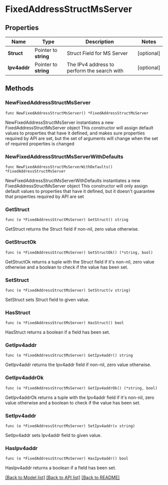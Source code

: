# FixedAddressStructMsServer

## Properties

Name | Type | Description | Notes
------------ | ------------- | ------------- | -------------
**Struct** | Pointer to **string** | Struct Field for MS Server | [optional] 
**Ipv4addr** | Pointer to **string** | The IPv4 address to perform the search with | [optional] 

## Methods

### NewFixedAddressStructMsServer

`func NewFixedAddressStructMsServer() *FixedAddressStructMsServer`

NewFixedAddressStructMsServer instantiates a new FixedAddressStructMsServer object
This constructor will assign default values to properties that have it defined,
and makes sure properties required by API are set, but the set of arguments
will change when the set of required properties is changed

### NewFixedAddressStructMsServerWithDefaults

`func NewFixedAddressStructMsServerWithDefaults() *FixedAddressStructMsServer`

NewFixedAddressStructMsServerWithDefaults instantiates a new FixedAddressStructMsServer object
This constructor will only assign default values to properties that have it defined,
but it doesn't guarantee that properties required by API are set

### GetStruct

`func (o *FixedAddressStructMsServer) GetStruct() string`

GetStruct returns the Struct field if non-nil, zero value otherwise.

### GetStructOk

`func (o *FixedAddressStructMsServer) GetStructOk() (*string, bool)`

GetStructOk returns a tuple with the Struct field if it's non-nil, zero value otherwise
and a boolean to check if the value has been set.

### SetStruct

`func (o *FixedAddressStructMsServer) SetStruct(v string)`

SetStruct sets Struct field to given value.

### HasStruct

`func (o *FixedAddressStructMsServer) HasStruct() bool`

HasStruct returns a boolean if a field has been set.

### GetIpv4addr

`func (o *FixedAddressStructMsServer) GetIpv4addr() string`

GetIpv4addr returns the Ipv4addr field if non-nil, zero value otherwise.

### GetIpv4addrOk

`func (o *FixedAddressStructMsServer) GetIpv4addrOk() (*string, bool)`

GetIpv4addrOk returns a tuple with the Ipv4addr field if it's non-nil, zero value otherwise
and a boolean to check if the value has been set.

### SetIpv4addr

`func (o *FixedAddressStructMsServer) SetIpv4addr(v string)`

SetIpv4addr sets Ipv4addr field to given value.

### HasIpv4addr

`func (o *FixedAddressStructMsServer) HasIpv4addr() bool`

HasIpv4addr returns a boolean if a field has been set.


[[Back to Model list]](../README.md#documentation-for-models) [[Back to API list]](../README.md#documentation-for-api-endpoints) [[Back to README]](../README.md)


